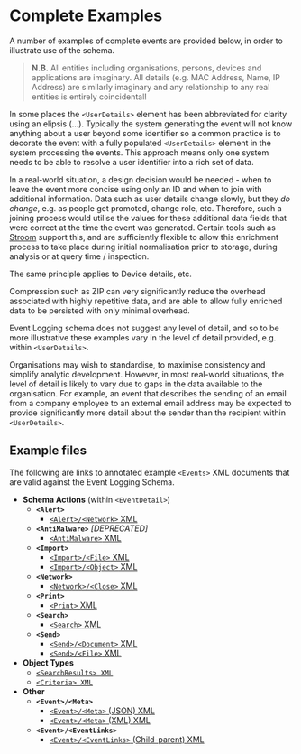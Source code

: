 # Complete Examples

A number of examples of complete events are provided below, in order to illustrate use of the schema.

> **N.B.** All entities including organisations, persons, devices and applications are imaginary. All details (e.g. MAC Address, Name, IP Address) are similarly imaginary and any relationship to any real entities is entirely coincidental!

In some places the `<UserDetails>` element has been abbreviated for clarity using an elipsis (...).
Typically the system generating the event will not know anything about a user beyond some identifier so a common practice is to decorate the event with a fully populated `<UserDetails>` element in the system processing the events.
This approach means only one system needs to be able to resolve a user identifier into a rich set of data.

In a real-world situation, a design decision would be needed - when to leave the event more concise using only an ID and when to join with additional information.
Data such as user details change slowly, but they _do change_, e.g. as people get promoted, change role, etc.
Therefore, such a joining process would utilise the values for these additional data fields that were correct at the time the event was generated.
Certain tools such as [Stroom](https://github.com/gchq/stroom-docs/blob/master/README.md "Stroom on Github") support this, and are sufficiently flexible to allow this enrichment process to take place during initial normalisation prior to storage, during analysis or at query time / inspection.

The same principle applies to Device details, etc.

Compression such as ZIP can very significantly reduce the overhead associated with highly repetitive data, and are able to allow fully enriched data to be persisted with only minimal overhead.

Event Logging schema does not suggest any level of detail, and so to be more illustrative these examples vary in the level of detail provided, e.g. within `<UserDetails>`.

Organisations may wish to standardise, to maximise consistency and simplify analytic development.
However, in most real-world situations, the level of detail is likely to vary due to gaps in the data available to the organisation. 
For example, an event that describes the sending of an email from a company employee to an external email address may be expected to provide significantly more detail about the sender than the recipient within `<UserDetails>`.

## Example files

The following are links to annotated example `<Events>` XML documents that are valid against the Event Logging Schema.

* **Schema Actions** (within `<EventDetail>`)
  * **`<Alert>`**
    * [`<Alert>/<Network>` XML](./xml/schemaActions/Alert_Network.xml.md)
  * **`<AntiMalware>`** _[DEPRECATED]_
    * [`<AntiMalware>` XML](./xml/schemaActions/AntiMalware.xml.md)
  * **`<Import>`**
    * [`<Import>/<File>` XML](./xml/schemaActions/Import_File.xml.md)
    * [`<Import>/<Object>` XML](./xml/schemaActions/Import_Object.xml.md)
  * **`<Network>`**
    * [`<Network>/<Close>` XML](./xml/schemaActions/Network_Close.xml.md)
  * **`<Print>`**
    * [`<Print>` XML](./xml/schemaActions/Print.xml.md)
  * **`<Search>`**
    * [`<Search>` XML](./xml/schemaActions/Search.xml.md)
  * **`<Send>`**
    * [`<Send>/<Document>` XML](./xml/schemaActions/Send_Document.xml.md)
    * [`<Send>/<File>` XML](./xml/schemaActions/Send_File.xml.md)
* **Object Types**
  * [`<SearchResults> XML`](./xml/objectTypes/SearchResults.xml.md)
  * [`<Criteria> XML`](./xml/objectTypes/Criteria.xml.md)
* **Other**
  * **`<Event>/<Meta>`**
    * [`<Event>/<Meta>` (JSON) XML](./xml/Event_Meta_JSON.xml.md)
    * [`<Event>/<Meta>` (XML) XML](./xml/Event_Meta_XML.xml.md)
  * **`<Event>/<EventLinks>`**
    * [`<Event>/<EventLinks>` (Child-parent) XML](./xml/Event_EventLinks.xml.md)
